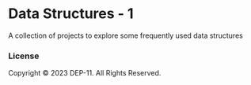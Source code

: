 # Data Structures - 1
A collection of projects to explore some frequently used data structures

### License
Copyright © 2023 DEP-11. All Rights Reserved.
